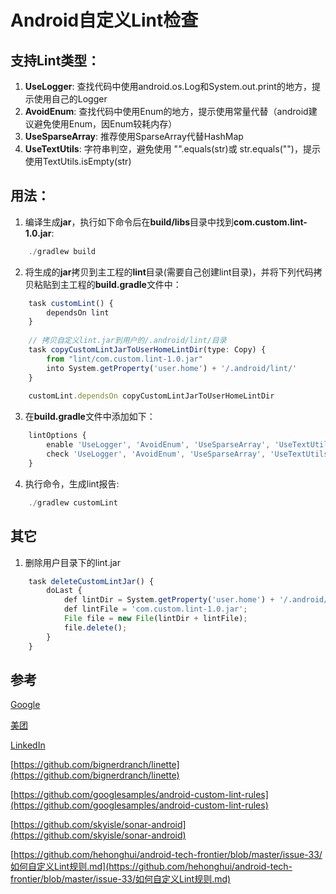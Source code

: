 # Android自定义Lint检查

## 支持Lint类型：
1. **UseLogger**: 查找代码中使用android.os.Log和System.out.print的地方，提示使用自己的Logger
2. **AvoidEnum**: 查找代码中使用Enum的地方，提示使用常量代替（android建议避免使用Enum，因Enum较耗内存）
3. **UseSparseArray**: 推荐使用SparseArray代替HashMap
4. **UseTextUtils**: 字符串判空，避免使用 "".equals(str)或 str.equals("")，提示使用TextUtils.isEmpty(str)

## 用法：
1. 编译生成**jar**，执行如下命令后在**build/libs**目录中找到**com.custom.lint-1.0.jar**:
```js
    ./gradlew build
```    

2. 将生成的**jar**拷贝到主工程的**lint**目录(需要自己创建lint目录)，并将下列代码拷贝粘贴到主工程的**build.gradle**文件中：
```js
    task customLint() {
        dependsOn lint
    }
    
    // 拷贝自定义lint.jar到用户的/.android/lint/目录
    task copyCustomLintJarToUserHomeLintDir(type: Copy) {
        from "lint/com.custom.lint-1.0.jar"
        into System.getProperty('user.home') + '/.android/lint/'
    }
    
    customLint.dependsOn copyCustomLintJarToUserHomeLintDir
```
3. 在**build.gradle**文件中添加如下：
```js
    lintOptions {
        enable 'UseLogger', 'AvoidEnum', 'UseSparseArray', 'UseTextUtils'
        check 'UseLogger', 'AvoidEnum', 'UseSparseArray', 'UseTextUtils'
    }
```
4. 执行命令，生成lint报告:
```js
    ./gradlew customLint
```

## 其它
1. 删除用户目录下的lint.jar
```js
    task deleteCustomLintJar() {
        doLast {
            def lintDir = System.getProperty('user.home') + '/.android/lint/';
            def lintFile = 'com.custom.lint-1.0.jar';
            File file = new File(lintDir + lintFile);
            file.delete();
        }
    }
```

## 参考
[Google](http://tools.android.com/tips/lint-custom-rules)

[美团](http://tech.meituan.com/android_custom_lint.html)

[LinkedIn](https://engineering.linkedin.com/android/writing-custom-lint-checks-gradle)

[https://github.com/bignerdranch/linette](https://github.com/bignerdranch/linette)

[https://github.com/googlesamples/android-custom-lint-rules](https://github.com/googlesamples/android-custom-lint-rules)

[https://github.com/skyisle/sonar-android](https://github.com/skyisle/sonar-android)

[https://github.com/hehonghui/android-tech-frontier/blob/master/issue-33/如何自定义Lint规则.md](https://github.com/hehonghui/android-tech-frontier/blob/master/issue-33/如何自定义Lint规则.md)

